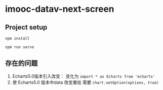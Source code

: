# imooc-datav-next-screen

## Project setup
```
npm install

npm run serve
```

## 存在的问题

1. Echarts5.0版本引入改变：
   变化为 `import * as Echarts from 'echarts'`
2. 使 Echarts5.0 版本中data 改变重绘
   需要 `chart.setOption(options, true)`
